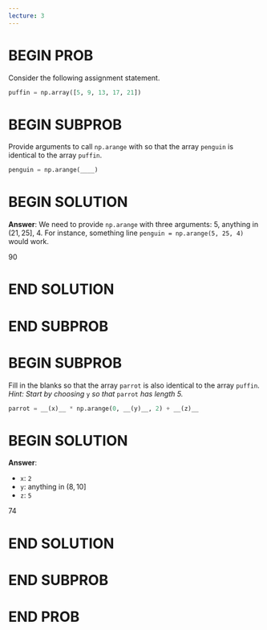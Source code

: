 ```yaml
---
lecture: 3
---
```


# BEGIN PROB

Consider the following assignment statement.

```py
puffin = np.array([5, 9, 13, 17, 21])
```

# BEGIN SUBPROB

Provide arguments to call `np.arange` with so that the array `penguin`
is identical to the array `puffin`.

```py
penguin = np.arange(____)
```

# BEGIN SOLUTION

**Answer**: We need to provide `np.arange` with three arguments: 5, anything in $(21, 25]$, 4. For instance, something line `penguin = np.arange(5, 25, 4)` would work.

<average>90</average>

# END SOLUTION

# END SUBPROB

# BEGIN SUBPROB

Fill in the blanks so that the array `parrot` is also identical to the
array `puffin`.\
*Hint: Start by choosing* `y` *so that* `parrot` *has length 5.*

```py
parrot = __(x)__ * np.arange(0, __(y)__, 2) + __(z)__
```
# BEGIN SOLUTION

**Answer**:

- `x`: `2`
- `y`: anything in $(8, 10]$
- `z`: `5`

<average>74</average>

# END SOLUTION

# END SUBPROB

# END PROB